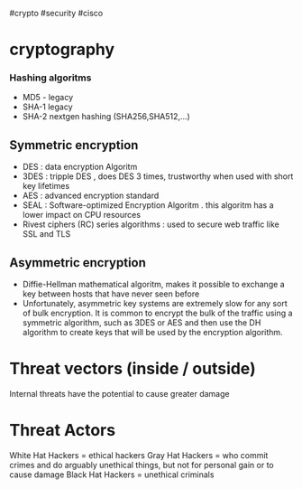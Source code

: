 #crypto #security #cisco 
# cryptography
### Hashing algoritms
- MD5 - legacy
- SHA-1 legacy
- SHA-2 nextgen hashing (SHA256,SHA512,...)
## Symmetric encryption

- DES : data encryption Algoritm
- 3DES : tripple DES , does DES 3 times, trustworthy when used with short key lifetimes
- AES : advanced encryption standard
- SEAL : Software-optimized Encryption Algoritm . this algoritm has a lower impact on CPU resources
- Rivest ciphers (RC) series algorithms : used to secure web traffic like SSL and TLS
## Asymmetric encryption

- Diffie-Hellman mathematical algoritm, makes it possible to exchange a key between hosts that have never seen before
- Unfortunately, asymmetric key systems are extremely slow for any sort of bulk encryption. It is common to encrypt the bulk of the traffic using a symmetric algorithm, such as 3DES or AES and then use the DH algorithm to create keys that will be used by the encryption algorithm.

# Threat vectors (inside / outside)
Internal threats have the potential to cause greater damage

# Threat Actors
White Hat Hackers = ethical hackers
Gray Hat Hackers = who commit crimes and do arguably unethical things, but not for personal gain or to cause damage
Black Hat Hackers = unethical criminals